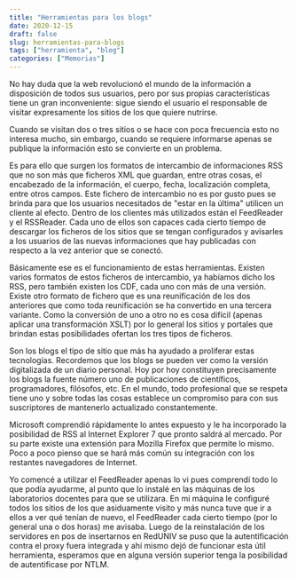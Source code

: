 ```yaml
---
title: "Herramientas para los blogs"
date: 2020-12-15
draft: false
slug: herramientas-para-blogs
tags: ["herramienta", "blog"]
categories: ["Memorias"]
---
```

No hay duda que la web revolucionó el mundo de la información a disposición de todos sus usuarios, pero por sus propias características tiene un gran inconveniente: sigue siendo el usuario el responsable de visitar expresamente los sitios de los que quiere nutrirse.

Cuando se visitan dos o tres sitios o se hace con poca frecuencia esto no interesa mucho, sin embargo, cuando se requiere informarse apenas se publique la información esto se convierte en un problema.

Es para ello que surgen los formatos de intercambio de informaciones RSS que no son más que ficheros XML que guardan, entre otras cosas, el encabezado de la información, el cuerpo, fecha, localización completa, entre otros campos. Este fichero de intercambio no es por gusto pues se brinda para que los usuarios necesitados de "estar en la última" utilicen un cliente al efecto. Dentro de los clientes más utilizados están el FeedReader y el RSSReader. Cada uno de ellos son capaces cada cierto tiempo de descargar los ficheros de los sitios que se tengan configurados y avisarles a los usuarios de las nuevas informaciones que hay publicadas con respecto a la vez anterior que se conectó.

Básicamente ese es el funcionamiento de estas herramientas. Existen varios formatos de estos ficheros de intercambio, ya habíamos dicho los RSS, pero también existen los CDF, cada uno con más de una versión. Existe otro formato de fichero que es una reunificación de los dos anteriores que como toda reunificación se ha convertido en una tercera variante. Como la conversión de uno a otro no es cosa difícil (apenas aplicar una transformación XSLT) por lo general los sitios y portales que brindan estas posibilidades ofertan los tres tipos de ficheros.

Son los blogs el tipo de sitio que más ha ayudado a proliferar estas tecnologías. Recordemos que los blogs se pueden ver como la versión digitalizada de un diario personal. Hoy por hoy constituyen precisamente los blogs la fuente número uno de publicaciones de científicos, programadores, filósofos, etc. En el mundo, todo profesional que se respeta tiene uno y sobre todas las cosas establece un compromiso para con sus suscriptores de mantenerlo actualizado constantemente.

Microsoft comprendió rápidamente lo antes expuesto y le ha incorporado la posibilidad de RSS al Internet Explorer 7 que pronto saldrá al mercado. Por su parte existe una extensión para Mozilla Firefox que permite lo mismo. Poco a poco pienso que se hará más común su integración con los restantes navegadores de Internet.

Yo comencé a utilizar el FeedReader apenas lo vi pues comprendí todo lo que podía ayudarme, al punto que lo instalé en las máquinas de los laboratorios docentes para que se utilizara. En mi máquina le configuré todos los sitios de los que asiduamente visito y más nunca tuve que ir a ellos a ver qué tenían de nuevo, el FeedReader cada cierto tiempo (por lo general una o dos horas) me avisaba. Luego de la reinstalación de los servidores en pos de insertarnos en RedUNIV se puso que la autentificación contra el proxy fuera integrada y ahí mismo dejó de funcionar esta útil herramienta, esperamos que en alguna versión superior tenga la posibilidad de autentificase por NTLM.
